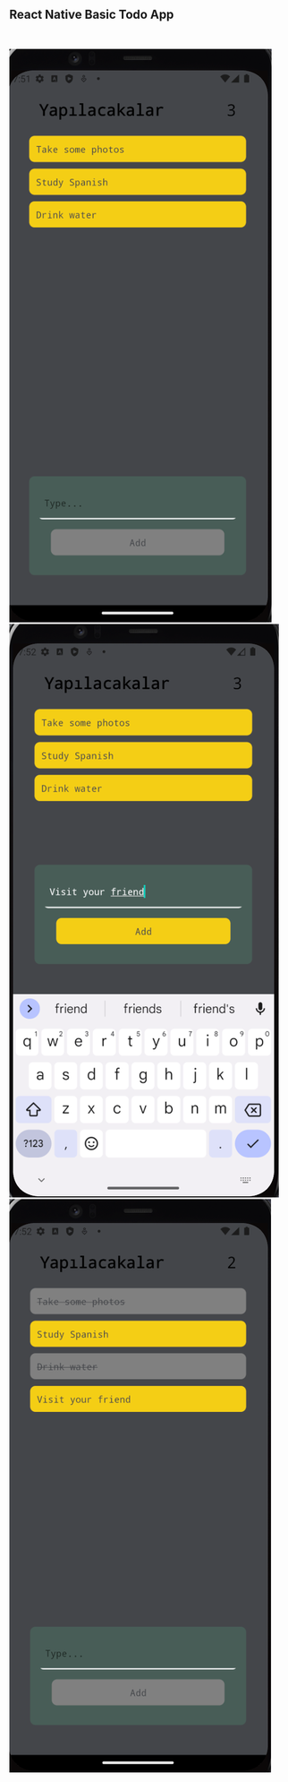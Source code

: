 ## React Native Basic Todo App

<br>

![img1](./assets/img1.png)
![img3](./assets/img3.png)
![img2](./assets/img2.png)
